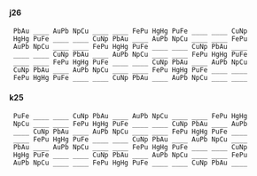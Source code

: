 #### j26 

     PbAu ____ AuPb NpCu ____ ____ FePu HgHg PuFe ____ ____ CuNp 
     HgHg PuFe ____ ____ CuNp PbAu ____ AuPb NpCu ____ ____ FePu 
     AuPb NpCu ____ ____ FePu HgHg PuFe ____ ____ CuNp PbAu ____ 
     ____ ____ CuNp PbAu ____ AuPb NpCu ____ ____ FePu HgHg PuFe 
     ____ ____ FePu HgHg PuFe ____ ____ CuNp PbAu ____ AuPb NpCu 
     CuNp PbAu ____ AuPb NpCu ____ ____ FePu HgHg PuFe ____ ____ 
     FePu HgHg PuFe ____ ____ CuNp PbAu ____ AuPb NpCu ____ ____ 


#### k25 

     PuFe ____ ____ CuNp PbAu ____ AuPb NpCu ____ ____ FePu HgHg 
     NpCu ____ ____ FePu HgHg PuFe ____ ____ CuNp PbAu ____ AuPb 
     ____ CuNp PbAu ____ AuPb NpCu ____ ____ FePu HgHg PuFe ____ 
     ____ FePu HgHg PuFe ____ ____ CuNp PbAu ____ AuPb NpCu ____ 
     PbAu ____ AuPb NpCu ____ ____ FePu HgHg PuFe ____ ____ CuNp 
     HgHg PuFe ____ ____ CuNp PbAu ____ AuPb NpCu ____ ____ FePu 
     AuPb NpCu ____ ____ FePu HgHg PuFe ____ ____ CuNp PbAu ____ 

